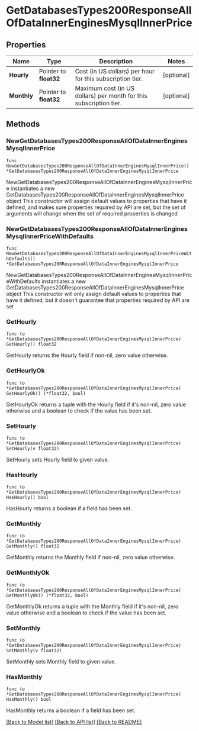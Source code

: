 # GetDatabasesTypes200ResponseAllOfDataInnerEnginesMysqlInnerPrice

## Properties

Name | Type | Description | Notes
------------ | ------------- | ------------- | -------------
**Hourly** | Pointer to **float32** | Cost (in US dollars) per hour for this subscription tier. | [optional] 
**Monthly** | Pointer to **float32** | Maximum cost (in US dollars) per month for this subscription tier. | [optional] 

## Methods

### NewGetDatabasesTypes200ResponseAllOfDataInnerEnginesMysqlInnerPrice

`func NewGetDatabasesTypes200ResponseAllOfDataInnerEnginesMysqlInnerPrice() *GetDatabasesTypes200ResponseAllOfDataInnerEnginesMysqlInnerPrice`

NewGetDatabasesTypes200ResponseAllOfDataInnerEnginesMysqlInnerPrice instantiates a new GetDatabasesTypes200ResponseAllOfDataInnerEnginesMysqlInnerPrice object
This constructor will assign default values to properties that have it defined,
and makes sure properties required by API are set, but the set of arguments
will change when the set of required properties is changed

### NewGetDatabasesTypes200ResponseAllOfDataInnerEnginesMysqlInnerPriceWithDefaults

`func NewGetDatabasesTypes200ResponseAllOfDataInnerEnginesMysqlInnerPriceWithDefaults() *GetDatabasesTypes200ResponseAllOfDataInnerEnginesMysqlInnerPrice`

NewGetDatabasesTypes200ResponseAllOfDataInnerEnginesMysqlInnerPriceWithDefaults instantiates a new GetDatabasesTypes200ResponseAllOfDataInnerEnginesMysqlInnerPrice object
This constructor will only assign default values to properties that have it defined,
but it doesn't guarantee that properties required by API are set

### GetHourly

`func (o *GetDatabasesTypes200ResponseAllOfDataInnerEnginesMysqlInnerPrice) GetHourly() float32`

GetHourly returns the Hourly field if non-nil, zero value otherwise.

### GetHourlyOk

`func (o *GetDatabasesTypes200ResponseAllOfDataInnerEnginesMysqlInnerPrice) GetHourlyOk() (*float32, bool)`

GetHourlyOk returns a tuple with the Hourly field if it's non-nil, zero value otherwise
and a boolean to check if the value has been set.

### SetHourly

`func (o *GetDatabasesTypes200ResponseAllOfDataInnerEnginesMysqlInnerPrice) SetHourly(v float32)`

SetHourly sets Hourly field to given value.

### HasHourly

`func (o *GetDatabasesTypes200ResponseAllOfDataInnerEnginesMysqlInnerPrice) HasHourly() bool`

HasHourly returns a boolean if a field has been set.

### GetMonthly

`func (o *GetDatabasesTypes200ResponseAllOfDataInnerEnginesMysqlInnerPrice) GetMonthly() float32`

GetMonthly returns the Monthly field if non-nil, zero value otherwise.

### GetMonthlyOk

`func (o *GetDatabasesTypes200ResponseAllOfDataInnerEnginesMysqlInnerPrice) GetMonthlyOk() (*float32, bool)`

GetMonthlyOk returns a tuple with the Monthly field if it's non-nil, zero value otherwise
and a boolean to check if the value has been set.

### SetMonthly

`func (o *GetDatabasesTypes200ResponseAllOfDataInnerEnginesMysqlInnerPrice) SetMonthly(v float32)`

SetMonthly sets Monthly field to given value.

### HasMonthly

`func (o *GetDatabasesTypes200ResponseAllOfDataInnerEnginesMysqlInnerPrice) HasMonthly() bool`

HasMonthly returns a boolean if a field has been set.


[[Back to Model list]](../README.md#documentation-for-models) [[Back to API list]](../README.md#documentation-for-api-endpoints) [[Back to README]](../README.md)


